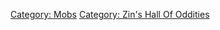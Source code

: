 [Category: Mobs](Category:_Mobs "wikilink") [Category: Zin's Hall Of
Oddities](Category:_Zin's_Hall_Of_Oddities "wikilink")
